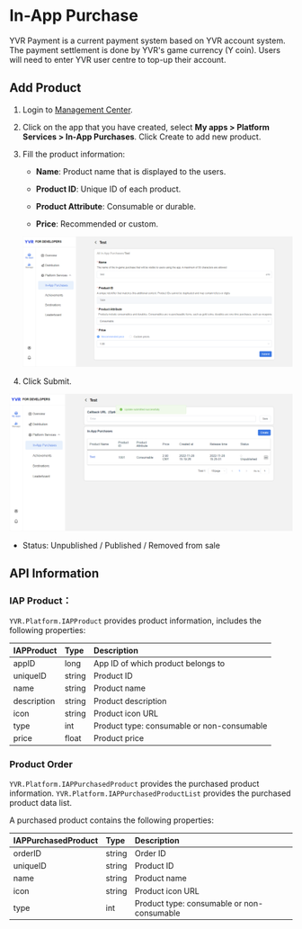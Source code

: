 # In-App Purchase

YVR Payment is a current payment system based on YVR account system. The payment settlement is done by YVR's game currency (Y coin). Users will need to enter YVR user centre to top-up their account.


## Add Product

1. Login to [Management Center](https://developer.yvrdream.com/yvrdev/all_apps). 

2. Click on the app that you have created, select **My apps > Platform Services > In-App Purchases**. Click Create to add new product. 

3. Fill the product information: 

    - **Name**: Product name that is displayed to the users.

    - **Product ID**: Unique ID of each product. 

    - **Product Attribute**: Consumable or durable.

    - **Price**: Recommended or custom. 

    ![Payment1](./Payment/Payment1.png)

4. Click Submit.

![Payment2](./Payment/Payment2.png)

- Status: Unpublished / Published / Removed from sale



## API Information

### IAP Product：
`YVR.Platform.IAPProduct` provides product information, includes the following properties:

| **IAPProduct** | **Type** | **Description** |
|:-------------- | :------- | :-------------- |
| appID | long | App ID of which product belongs to |
| uniqueID | string | Product ID |
| name | string | Product name |
| description | string | Product description |
| icon | string | Product icon URL |
| type | int | Product type: consumable or non-consumable |
| price | float | Product price |


### Product Order 
`YVR.Platform.IAPPurchasedProduct` provides the purchased product information. 
`YVR.Platform.IAPPurchasedProductList` provides the purchased product data list. 

A purchased product contains the following properties: 

| **IAPPurchasedProduct** | **Type** | **Description** |
|:----------------------- | :------- | :-------------- |
| orderID | string | Order ID |
| uniqueID | string | Product ID |
| name | string | Product name |
| icon | string | Product icon URL |
| type | int | Product type: consumable or non-consumable |
